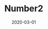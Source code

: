 ---
path: "/recent/second-blog"
date: "2020-03-01"
title: "Number2"
description: "This is my first blog post, hooray!"
link: this will be a link
photo: ../images/demo/eberhard-grossgasteiger-cs0sK0gzqCU-unsplash.jpg
---